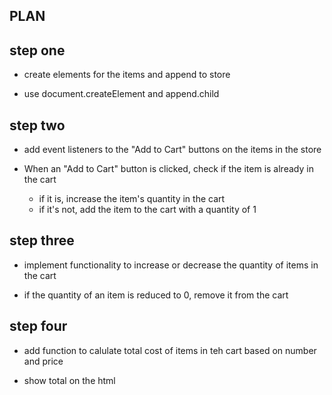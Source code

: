 

## PLAN

## step one 

- create elements for the items and append to store

- use document.createElement and append.child

## step  two

- add event listeners to the "Add to Cart" buttons on the items in the store

- When an "Add to Cart" button is clicked, check if the item is already in the cart
    - if it is, increase the item's quantity in the cart
    - if it's not, add the item to the cart with a quantity of 1


## step three

- implement functionality to increase or decrease the quantity of items in the cart

- if the quantity of an item is reduced to 0, remove it from the cart

## step four

- add function to calulate total cost of items in teh cart based on number and price

- show total on the html